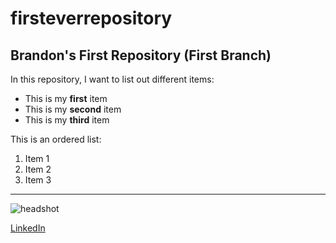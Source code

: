 # firsteverrepository
## Brandon's First Repository (First Branch)

In this repository, I want to list out different items:
- This is my **first** item
- This is my **second** item
- This is my **third** item

This is an ordered list:
1. Item 1
2. Item 2
3. Item 3

---

![headshot](https://media.licdn.com/dms/image/v2/D4D03AQHQgApud1f30w/profile-displayphoto-shrink_800_800/profile-displayphoto-shrink_800_800/0/1729100737700?e=1737590400&v=beta&t=EPoVFgpai8tFxYWzrjjh43CPj2GQxe_bceMzw2qnhgU)

[LinkedIn](https://www.linkedin.com/in/brandon-teola-29bb02302/)
